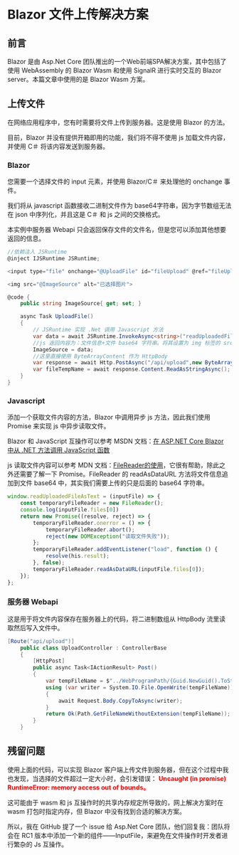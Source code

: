 # Blazor 文件上传解决方案

## 前言

Blazor 是由 Asp.Net Core 团队推出的一个Web前端SPA解决方案，其中包括了使用 WebAssembly 的 Blazor Wasm 和使用 SignalR 进行实时交互的 Blazor server。本篇文章中使用的是 Blazor Wasm 方案。

## 上传文件

在网络应用程序中，您有时需要将文件上传到服务器。这是使用 Blazor 的方法。

目前，Blazor 并没有提供开箱即用的功能，我们将不得不使用 js 加载文件内容，并使用 C＃ 将该内容发送到服务器。

### Blazor

您需要一个选择文件的 input 元素，并使用 Blazor/C＃ 来处理他的 onchange 事件。

我们将从 javascript 函数接收二进制文件作为 base64字符串，因为字节数组无法在 json 中序列化，并且这是 C＃ 和 js 之间的交换格式。

本实例中服务器 Webapi 只会返回保存文件的文件名，但是您可以添加其他想要返回的信息。

```C#
//依赖注入 JSRuntime
@inject IJSRuntime JSRuntime;

<input type="file" onchange="@UploadFile" id="fileUpload" @ref="fileUpload" />

<img src="@ImageSource" alt="已选择图片">

@code {
    public string ImageSource{ get; set; }

    async Task UploadFile()
    {
        // JSRuntime 实现 .Net 调用 Javascript 方法
        var data = await JSRuntime.InvokeAsync<string>("readUploadedFileAsText", fileUpload);
        //js 返回内容为：文件信息+文件 base64 字符串。将其设置为 img 标签的 src，可以预览上传的图片，上传时只需要 base64 字符串
        ImageSource = data;
        //这里直接使用 ByteArrayContent 作为 HttpBody
        var response = await Http.PostAsync("/api/upload",new ByteArrayContent(Convert.FromBase64String(data.Split(",")[1])));
        var fileTempName = await response.Content.ReadAsStringAsync();
    }
}
```

### Javascript

添加一个获取文件内容的方法，Blazor 中调用异步 js 方法，因此我们使用 Promise 来实现 js 中异步读取文件。

Blazor 和 JavaScript 互操作可以参考 MSDN 文档：[在 ASP.NET Core Blazor 中从 .NET 方法调用 JavaScript 函数](https://docs.microsoft.com/zh-cn/aspnet/core/blazor/call-javascript-from-dotnet?view=aspnetcore-3.1)

js 读取文件内容可以参考 MDN 文档：[FileReader的使用](https://developer.mozilla.org/en-US/docs/Web/API/FileReader)，它很有帮助，除此之外还需要了解一下 Promise。FileReader 的 readAsDataURL 方法将文件信息追加到文件 base64 中，其实我们需要上传的只是后面的 base64 字符串。

```javascript
window.readUploadedFileAsText = (inputFile) => {
    const temporaryFileReader = new FileReader();
    console.log(inputFile.files[0])
    return new Promise((resolve, reject) => {
        temporaryFileReader.onerror = () => {
            temporaryFileReader.abort();
            reject(new DOMException("读取文件失败"));
        };
        temporaryFileReader.addEventListener("load", function () {
            resolve(his.result);
        }, false);
        temporaryFileReader.readAsDataURL(inputFile.files[0]);
    });
};
```

### 服务器 Webapi

这是用于将文件内容保存在服务器上的代码，将二进制数组从 HttpBody 流里读取然后写入文件中。

```C#
[Route("api/upload")]
    public class UploadController : ControllerBase
    {
        [HttpPost]
        public async Task<IActionResult> Post()
        {
            var tempFileName = $"../WebProgramPath/{Guid.NewGuid().ToString()}";
            using (var writer = System.IO.File.OpenWrite(tempFileName))
            {
                await Request.Body.CopyToAsync(writer);
            }
            return Ok(Path.GetFileNameWithoutExtension(tempFileName));
        }
    }
```

## 残留问题

使用上面的代码，可以实现 Blazor 客户端上传文件到服务器，但在这个过程中我也发现，当选择的文件超过一定大小时，会引发错误：<font color=red>
**Uncaught (in promise) RuntimeError: memory access out of bounds。
</font>**

这可能由于 wasm 和 js 互操作时的共享内存规定所导致的，网上解决方案时在 wasm 打包时指定内存，但 Blazor 中没有找到合适的解决方案。

所以，我在 GitHub 提了一个 issue 给 Asp.Net Core 团队，他们回复我：团队将会在 RC1 版本中添加一个新的组件——InputFile，来避免在文件操作时开发者进行繁杂的 Js 互操作。
